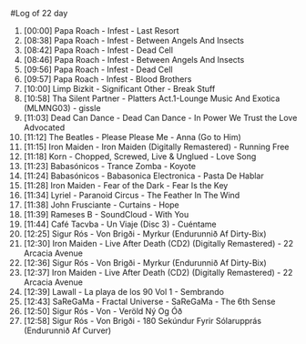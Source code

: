 #Log of 22 day

1. [00:00] Papa Roach - Infest - Last Resort
1. [08:38] Papa Roach - Infest - Between Angels And Insects
1. [08:42] Papa Roach - Infest - Dead Cell
1. [08:46] Papa Roach - Infest - Between Angels And Insects
1. [09:56] Papa Roach - Infest - Dead Cell
1. [09:57] Papa Roach - Infest - Blood Brothers
1. [10:00] Limp Bizkit - Significant Other - Break Stuff
1. [10:58] Tha Silent Partner - Platters Act.1-Lounge Music And Exotica (MLMNG03) - gissle
1. [11:03] Dead Can Dance - Dead Can Dance - In Power We Trust the Love Advocated
1. [11:12] The Beatles - Please Please Me - Anna (Go to Him)
1. [11:15] Iron Maiden - Iron Maiden (Digitally Remastered) - Running Free
1. [11:18] Korn - Chopped, Screwed, Live & Unglued - Love Song
1. [11:23] Babasónicos - Trance Zomba - Koyote
1. [11:24] Babasónicos - Babasonica Electronica - Pasta De Hablar
1. [11:28] Iron Maiden - Fear of the Dark - Fear Is the Key
1. [11:34] Lyriel - Paranoid Circus - The Feather In The Wind
1. [11:38] John Frusciante - Curtains - Hope
1. [11:39] Rameses B - SoundCloud - With You
1. [11:44] Café Tacvba - Un Viaje (Disc 3) - Cuéntame
1. [12:25] Sigur Rós - Von Brigði - Myrkur (Endurunnið Af Dirty-Bix)
1. [12:30] Iron Maiden - Live After Death (CD2) (Digitally Remastered) - 22 Arcacia Avenue
1. [12:36] Sigur Rós - Von Brigði - Myrkur (Endurunnið Af Dirty-Bix)
1. [12:37] Iron Maiden - Live After Death (CD2) (Digitally Remastered) - 22 Arcacia Avenue
1. [12:39] Lawall - La playa de los 90 Vol 1 - Sembrando
1. [12:43] SaReGaMa - Fractal Universe - SaReGaMa - The 6th Sense
1. [12:50] Sigur Rós - Von - Veröld Ný Og Óð
1. [12:58] Sigur Rós - Von Brigði - 180 Sekúndur Fyrir Sólarupprás (Endurunnið Af Curver)
